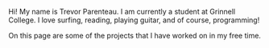 Hi! My name is Trevor Parenteau. I am currently a student at Grinnell College. 
I love surfing, reading, playing guitar, and of course, programming!

On this page are some of the projects that I have worked on in my free time. 
